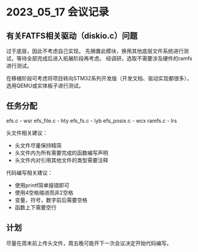# 2023_05_17 会议记录
## 有关FATFS相关驱动（diskio.c）问题
过于底层，因此不考虑自己实现。
先搁置此模块，换用其他底层文件系统进行测试，等待全部完成后进入拓展阶段再考虑。
经调研，选取不需要涉及硬件的ramfs进行测试。

在移植阶段可考虑将项目转向STM32系列开发版（开发文档、驱动实现都很多），选用QEMU或实体板子进行测试。

## 任务分配
efs.c - wsr
efs_file.c - hty
efs_fs.c - lyb
efs_posix.c - wcx
ramfs.c - lrs

头文件相关建议：
* 头文件尽量保持精简
* 头文件内为所有需要完成的函数编写声明
* 头文件内对引用其他文件的类型需要注释

代码编写相关建议：
* 使用printf简单报错即可
* 使用4空格缩进而非2空格
* 变量，符号，数字前后需要空格
* 函数上下需要空行

## 计划
尽量在周末前上传头文件，周五晚可能开下一次会议决定开始代码编写。